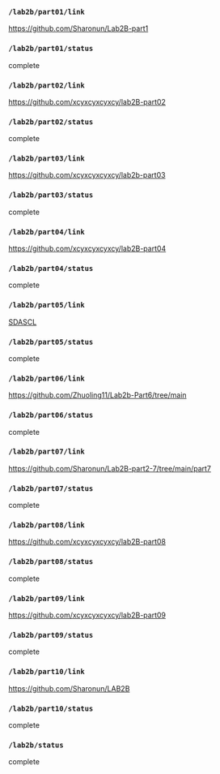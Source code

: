 ### `/lab2b/part01/link`
https://github.com/Sharonun/Lab2B-part1
### `/lab2b/part01/status`
complete
### `/lab2b/part02/link`
https://github.com/xcyxcyxcyxcy/lab2B-part02
### `/lab2b/part02/status`
complete
### `/lab2b/part03/link`
https://github.com/xcyxcyxcyxcy/lab2b-part03
### `/lab2b/part03/status`
complete
### `/lab2b/part04/link`
https://github.com/xcyxcyxcyxcy/lab2B-part04
### `/lab2b/part04/status`
complete
### `/lab2b/part05/link`
[SDASCL](https://user-images.githubusercontent.com/114169032/200099206-d24d46f4-add1-4af2-89f9-48beeb60d31f.jpg)
### `/lab2b/part05/status`
complete
### `/lab2b/part06/link`
https://github.com/Zhuoling11/Lab2b-Part6/tree/main
### `/lab2b/part06/status`
complete
### `/lab2b/part07/link`
https://github.com/Sharonun/Lab2B-part2-7/tree/main/part7
### `/lab2b/part07/status`
complete
### `/lab2b/part08/link`
https://github.com/xcyxcyxcyxcy/lab2B-part08
### `/lab2b/part08/status`
complete
### `/lab2b/part09/link`
https://github.com/xcyxcyxcyxcy/lab2B-part09
### `/lab2b/part09/status`
complete
### `/lab2b/part10/link`
https://github.com/Sharonun/LAB2B
### `/lab2b/part10/status`
complete
### `/lab2b/status`
complete
